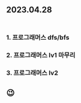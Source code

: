 ## 2023.04.28<br/><br/>




### 1. 프로그래머스 dfs/bfs
### 2. 프로그래머스 lv1 마무리
### 3. 프로그래머스 lv2 








## 😉